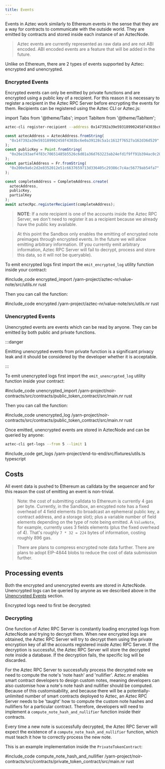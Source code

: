 ```yaml
---
title: Events
---
```


Events in Aztec work similarly to Ethereum events in the sense that they are a way for contracts to communicate with the outside world.
They are emitted by contracts and stored inside each instance of an AztecNode.

> Aztec events are currently represented as raw data and are not ABI encoded.
> ABI encoded events are a feature that will be added in the future.

Unlike on Ethereum, there are 2 types of events supported by Aztec: encrypted and unencrypted.

### Encrypted Events

Encrypted events can only be emitted by private functions and are encrypted using a public key of a recipient.
For this reason it is necessary to register a recipient in the Aztec RPC Server before encrypting the events for them.
Recipients can be registered using the Aztec CLI or Aztec.js:

import Tabs from '@theme/Tabs';
import TabItem from '@theme/TabItem';

<Tabs groupId="events">
<TabItem value="cli" label="Aztec CLI">

```bash
aztec-cli register-recipient --address 0x147392a39e593189902458f4303bc6e0a39128c5a1c1612f76527a162d36d529 --public-key 0x26e193aef4f83c70651485b5526c6d01a36d763223ab24efd1f9ff91b394ac0c20ad99d0ef669dc0dde8d5f5996c63105de8e15c2c87d8260b9e6f02f72af622 --partial-address 0x200e9a6c2d2e8352012e51c6637659713d336405c29386c7c4ac56779ab54fa7
```

</TabItem>
<TabItem value="js" label="Aztec.js">

```ts
const aztecAddress = AztecAddress.fromString(
  "0x147392a39e593189902458f4303bc6e0a39128c5a1c1612f76527a162d36d529"
);
const publicKey = Point.fromString(
  "0x26e193aef4f83c70651485b5526c6d01a36d763223ab24efd1f9ff91b394ac0c20ad99d0ef669dc0dde8d5f5996c63105de8e15c2c87d8260b9e6f02f72af622"
);
const partialAddress = Fr.fromString(
  "0x200e9a6c2d2e8352012e51c6637659713d336405c29386c7c4ac56779ab54fa7"
);

const completeAddress = CompleteAddress.create(
  aztecAddress,
  publicKey,
  partialKey
);
await aztecRpc.registerRecipient(completeAddress);
```

</TabItem>
</Tabs>

> **NOTE**: If a note recipient is one of the accounts inside the Aztec RPC Server, we don't need to register it as a recipient because we already have the public key available.

> At this point the Sandbox only enables the emitting of encrypted note preimages through encrypted events.
> In the future we will allow emitting arbitrary information.
> (If you currently emit arbitrary information, Aztec RPC Server will fail to decrypt, process and store this data, so it will not be queryable).

To emit encrypted logs first import the `emit_encrypted_log` utility function inside your contract:

#include_code encrypted_import /yarn-project/aztec-nr/value-note/src/utils.nr rust

Then you can call the function:

#include_code encrypted /yarn-project/aztec-nr/value-note/src/utils.nr rust

### Unencrypted Events

Unencrypted events are events which can be read by anyone.
They can be emitted by both public and private functions.

:::danger

Emitting unencrypted events from private function is a significant privacy leak and it should be considered by the developer whether it is acceptable.

:::

To emit unencrypted logs first import the `emit_unencrypted_log` utility function inside your contract:

#include_code unencrypted_import /yarn-project/noir-contracts/src/contracts/public_token_contract/src/main.nr rust

Then you can call the function:

#include_code unencrypted_log /yarn-project/noir-contracts/src/contracts/public_token_contract/src/main.nr rust

Once emitted, unencrypted events are stored in AztecNode and can be queried by anyone:
<Tabs groupId="events">
<TabItem value="cli" label="Aztec CLI">

```bash
aztec-cli get-logs --from 5 --limit 1
```

</TabItem>
<TabItem value="js" label="Aztec.js">

#include_code get_logs /yarn-project/end-to-end/src/fixtures/utils.ts typescript

</TabItem>
</Tabs>

## Costs

All event data is pushed to Ethereum as calldata by the sequencer and for this reason the cost of emitting an event is non-trivial.

> Note: the cost of submitting calldata to Ethereum is currently 4 gas per byte. Currently, in the Sandbox, an encypted note has a fixed overhead of 4 field elements (to broadcast an ephemeral public key, a contract address, and a storage slot); plus a variable number of field elements depending on the type of note being emitted.
> A `ValueNote`, for example, currently uses 3 fields elements (plus the fixed overhead of 4). That's roughly `7 * 32 = 224` bytes of information, costing roughly 896 gas.

> There are plans to compress encrypted note data further.
> There are plans to adopt EIP-4844 blobs to reduce the cost of data submission further.

## Processing events

Both the encrypted and unencrypted events are stored in AztecNode.
Unencrypted logs can be queried by anyone as we described above in the [Unencrypted Events](#unencrypted-events) section.

Encrypted logs need to first be decrypted:

### Decrypting

One function of Aztec RPC Server is constantly loading encrypted logs from AztecNode and trying to decrypt them.
When new encrypted logs are obtained, the Aztec RPC Server will try to decrypt them using the private encryption key of all the accounts registered inside Aztec RPC Server.
If the decryption is successful, the Aztec RPC Server will store the decrypted note inside a database.
If the decryption fails, the specific log will be discarded.

For the Aztec RPC Server to successfully process the decrypted note we need to compute the note's 'note hash' and 'nullifier'.
Aztec.nr enables smart contract developers to design custom notes, meaning developers can also customise how a note's note hash and nullifier should be computed. Because of this customisability, and because there will be a potentially-unlimited number of smart contracts deployed to Aztec, an Aztec RPC Server needs to be 'taught' how to compute the custom note hashes and nullifiers for a particular contract. Therefore, developers will need to implement a `compute_note_hash_and_nullifier` function inside their contracts.

Every time a new note is successfully decrypted, the Aztec RPC Server will expect the existence of a `compute_note_hash_and_nullifier` function, which must teach it how to correctly process the new note.

This is an example implementation inside the `PrivateTokenContract`:

#include_code compute_note_hash_and_nullifier /yarn-project/noir-contracts/src/contracts/private_token_contract/src/main.nr rust
